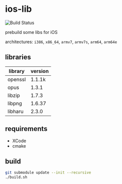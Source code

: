 # ios-lib
![Build Status](https://github.com/damaex/ios-lib/actions/workflows/build.yml/badge.svg)

prebuild some libs for iOS

architectures: `i386`, `x86_64`, `armv7`, `armv7s`, `arm64`, `arm64e`

## libraries

| library | version |
| ------- | ------- |
| openssl | 1.1.1k  |
| opus    | 1.3.1   |
| libzip  | 1.7.3   |
| libpng  | 1.6.37  |
| libharu | 2.3.0   |

## requirements
- XCode
- cmake

## build
```bash
git submodule update --init --recursive
./build.sh
```
